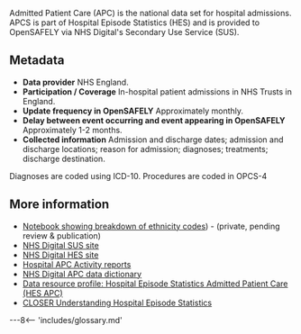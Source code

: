 Admitted Patient Care (APC) is the national data set for hospital admissions.
APCS is part of Hospital Episode Statistics (HES) and is provided to OpenSAFELY via NHS Digital's Secondary Use Service (SUS).

## Metadata

* **Data provider** NHS England.
* **Participation / Coverage** In-hospital patient admissions in NHS Trusts in England.
* **Update frequency in OpenSAFELY** Approximately monthly.
* **Delay between event occurring and event appearing in OpenSAFELY** Approximately 1-2 months.
* **Collected information** Admission and discharge dates; admission and discharge locations; reason for admission; diagnoses; treatments; discharge destination.

Diagnoses are coded using ICD-10. Procedures are coded in OPCS-4

## More information

* [Notebook showing breakdown of ethnicity codes](https://github.com/opensafely/rapid-reports/blob/master/notebooks/ethnicity-codes.ipynb)) - (private, pending review & publication)
* [NHS Digital SUS site](https://digital.nhs.uk/services/secondary-uses-service-sus/secondary-uses-services-sus-guidance)
* [NHS Digital HES site](https://digital.nhs.uk/data-and-information/data-tools-and-services/data-services/hospital-episode-statistics)
* [Hospital APC Activity reports](https://digital.nhs.uk/data-and-information/publications/statistical/hospital-admitted-patient-care-activity)
* [NHS Digital APC data dictionary](https://datadictionary.nhs.uk/data_sets/cds_v6-2/cds_v6-2_type_130_-_admitted_patient_care_-_finished_general_episode_cds.html)
* [Data resource profile: Hospital Episode Statistics Admitted Patient Care (HES APC)](https://doi.org/10.1093/ije/dyx015)
* [CLOSER Understanding Hospital Episode Statistics](https://www.closer.ac.uk/wp-content/uploads/CLOSER-resource-Understanding-HES.pdf)


---8<-- 'includes/glossary.md'
